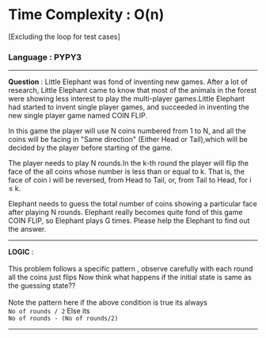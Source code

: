# Time Complexity : O(n)
[Excluding the loop for test cases]
### Language : PYPY3
---
**Question** : Little Elephant was fond of inventing new games. After a lot of research, Little Elephant came to know that most of the animals in the forest were showing less interest to play the multi-player games.Little Elephant had started to invent single player games, and succeeded in inventing the new single player game named COIN FLIP.

In this game the player will use N coins numbered from 1 to N, and all the coins will be facing in "Same direction" (Either Head or Tail),which will be decided by the player before starting of the game.

The player needs to play N rounds.In the k-th round the player will flip the face of the all coins whose number is less than or equal to k. That is, the face of coin i will be reversed, from Head to Tail, or, from Tail to Head, for i ≤ k.

Elephant needs to guess the total number of coins showing a particular face after playing N rounds. Elephant really becomes quite fond of this game COIN FLIP, so Elephant plays G times. Please help the Elephant to find out the answer.

---
**LOGIC** : <br /><br/>
This problem follows a specific pattern , observe carefully with each round all the coins just flips
Now think what happens if the initial state is same as the guessing state??<br/><br/>
Note the pattern here if the above condition is true its always <br/>
```No of rounds / 2```
Else its <br/>
```No of rounds - (No of rounds/2)```

---
